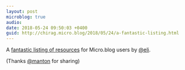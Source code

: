 ```yaml
---
layout: post
microblog: true
audio: 
date: 2018-05-24 09:50:03 +0400
guid: http://chirag.micro.blog/2018/05/24/a-fantastic-listing.html
---
```

A [fantastic listing of resources](https://m.b.wiki.eli.li) for Micro.blog users by [@eli](https://micro.blog/eli).

(Thanks [@manton](https://micro.blog/manton) for sharing)
